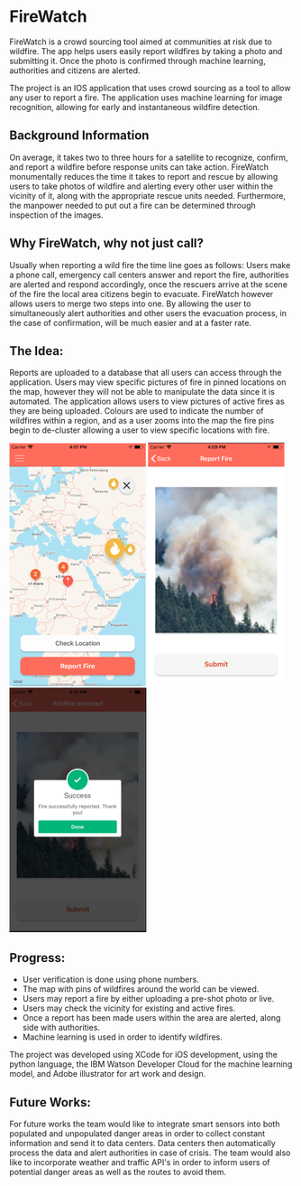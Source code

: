 # FireWatch

FireWatch is a crowd sourcing tool aimed at communities at risk due to wildfire. The app helps users easily report wildfires by taking a photo and submitting it. Once the photo is confirmed through machine learning, authorities and citizens are alerted.

The project is an IOS application that uses crowd sourcing as a tool to allow any user to report a fire. The application uses machine learning for image recognition, allowing for early and instantaneous wildfire detection.

## Background Information

On average, it takes two to three hours for a satellite to recognize, confirm, and report a wildfire before response units can take action. FireWatch monumentally reduces the time it takes to report and rescue by allowing users to take photos of wildfire and alerting every other user within the vicinity of it, along with the appropriate rescue units needed. Furthermore, the manpower needed to put out a fire can be determined through inspection of the images.

## Why FireWatch, why not just call?

Usually when reporting a wild fire the time line goes as follows: Users make a phone call, emergency call centers answer and report the fire, authorities are alerted and respond accordingly, once the rescuers arrive at the scene of the fire the local area citizens begin to evacuate.
FireWatch however allows users to merge two steps into one. By allowing the user to simultaneously alert authorities and other users the evacuation process, in the case of confirmation, will be much easier and at a faster rate.

## The Idea:

Reports are uploaded to a database that all users can access through the application. Users may view specific pictures of fire in pinned locations on the map, however they will not be able to manipulate the data since it is automated. The application allows users to view pictures of active fires as they are being uploaded. Colours are used to indicate the number of wildfires within a region, and as a user zooms into the map the fire pins begin to de-cluster allowing a user to view specific locations with fire.

![Screenshot](Screenshot1.png)
![Screenshot](Screenshot2.png)
![Screenshot](Screenshot3.png)


## Progress:

- User verification is done using phone numbers.
- The map with pins of wildfires around the world can be viewed.
- Users may report a fire by either uploading a pre-shot photo or live.
- Users may check the vicinity for existing and active fires.
- Once a report has been made users within the area are alerted, along side with authorities.
- Machine learning is used in order to identify wildfires.

The project was developed using XCode for iOS development, using the python language, the IBM Watson Developer Cloud for the machine learning model, and Adobe illustrator for art work and design.

## Future Works:

For future works the team would like to integrate smart sensors into both populated and unpopulated danger areas in order to collect constant information and send it to data centers. Data centers then automatically process the data and alert authorities in case of crisis. The team would also like to incorporate weather and traffic API's in order to inform users of potential danger areas as well as the routes to avoid them.
